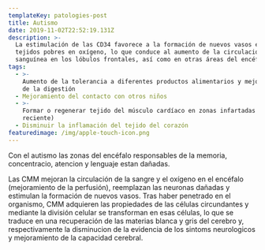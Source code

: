 ```yaml
---
templateKey: patologies-post
title: Autismo
date: 2019-11-02T22:52:19.131Z
description: >-
  La estimulación de las CD34 favorece a la formación de nuevos vasos en los
  tejidos pobres en oxígeno, lo que conduce al aumento de la circulación
  sanguínea en los lóbulos frontales, así como en otras áreas del encéfalo.
tags:
  - >-
    Aumento de la tolerancia a diferentes productos alimentarios y mejoramiento
    de la digestión
  - Mejoramiento del contacto con otros niños
  - >-
    Formar o regenerar tejido del músculo cardíaco en zonas infartadas (infarto
    reciente)
  - Disminuir la inflamación del tejido del corazón
featuredimage: /img/apple-touch-icon.png
---
```

Con el autismo las zonas del encéfalo responsables de la memoria, concentracio, atencion y lenguaje estan dañadas.

Las CMM mejoran la circulación de la sangre y el oxígeno en el encéfalo (mejoramiento de la perfusión), reemplazan las neuronas dañadas y estimulan la formación de nuevos vasos. Tras haber penetrado en el organismo, CMM adquieren las propiedades de las células circundantes y mediante la división celular se transforman en esas células, lo que se traduce en una recuperación de las materias blanca y gris del cerebro y, respectivamente la disminucion de la evidencia de los sintoms neurologicos y mejoramiento de la capacidad cerebral.
